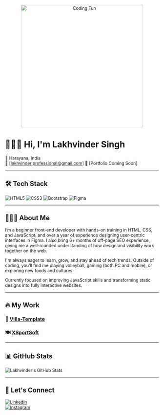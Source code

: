 <p align="center">
  <img src="https://media1.giphy.com/media/v1.Y2lkPTc5MGI3NjExM2pyemNid2VkMzIwNXV6cXk2OHdhOWlpZmtxcW5ubWVrcm5tdzY1OCZlcD12MV9pbnRlcm5hbF9naWZfYnlfaWQmY3Q9cw/Tgvn82bqJT36lkVqDZ/giphy.gif" alt="Coding Fun" width="400"/>
</p>



# 👨🏻‍💻 Hi, I'm Lakhvinder Singh


📍 Harayana, India  
📧 [lakhvinder.professional@gmail.com] 
🔗 [Portfolio Coming Soon]  

---

## 🛠️ Tech Stack

![HTML5](https://img.shields.io/badge/HTML5-E34F26?logo=html5)
![CSS3](https://img.shields.io/badge/CSS3-1572B6?logo=css3)
![Bootstrap](https://img.shields.io/badge/Bootstrap-7952B3?logo=bootstrap)
![Figma](https://img.shields.io/badge/Figma-FF7262?logo=figma)

---

## 🧔🏻‍♂️ About Me

I’m a beginner front-end developer with hands-on training in HTML, CSS, and JavaScript, and over a year of experience designing user-centric interfaces in Figma. I also bring 6+ months of off-page SEO experience, giving me a well-rounded understanding of how design and visibility work together on the web.

I'm always eager to learn, grow, and stay ahead of tech trends. Outside of coding, you'll find me playing volleyball, gaming (both PC and mobile), or exploring new foods and cultures.

Currently focused on improving JavaScript skills and transforming static designs into fully interactive websites.

---

## 🔥  My Work

### 🏡 [Villa-Template](https://github.com/lakhvinder1664/Villa-Template)

### 🍽️ [XSportSoft](https://github.com/lakhvinder1664/xsportsoft-work2)

---

## 📊 GitHub Stats

![Lakhvinder's GitHub Stats](https://github-readme-stats.vercel.app/api?username=lakhvinder1664&show_icons=true&theme=default&hide_border=true)

---

## 🤝 Let's Connect

[![LinkedIn](https://img.shields.io/badge/LinkedIn-Connect-blue?style=flat&logo=linkedin)](https://www.linkedin.com/in/lakhvinder-singh-6055362b8/)  
[![Instagram](https://img.shields.io/badge/Instagram-Follow-E4405F?style=flat&logo=instagram)](https://www.instagram.com/lakhvinder012/)

